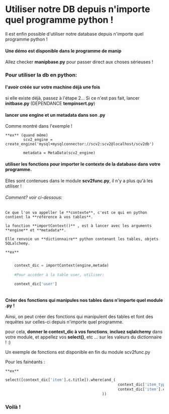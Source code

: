 # Utiliser notre DB depuis n'importe quel programme python !

Il est enfin possible d'utiliser notre database depuis n'importe quel programme python ! 

#### Une démo est disponible dans le programme de manip
Allez checker **manipbase.py** pour passer direct aux choses sérieuses !


### Pour utiliser la db en python: 

#### l'avoir créée sur votre machine déjà une fois
si elle existe déjà, passez à l'étape 2...
Si ce n'est pas fait, lancer **initbase.py** (DEPENDANCE **tempinsert.py**)
   
#### lancer une engine et un metadata dans son .py

Comme montré dans l'exemple !
	
	**ex** (quand même) 
			scv2_engine = create_engine('mysql+mysqlconnector://scv2:scv2@localhost/scv2db')

			metadata = MetaData(scv2_engine)
	

#### utiliser les fonctions pour importer le contexte de la database dans votre programme.

Elles sont contenues dans le module **scv2func.py**, il n'y a plus qu'à les utiliser ! 
	
###### Comment? voir ci-dessous:

	Ce que l'on va appeller le **contexte**, c'est ce qui en python contient la **référence à vos tables**.
	
	la fonction **importContext()** , est à lancer avec les arguments **engine** et **metadata**.
	
	Elle renvoie un **dictionnaire** python contenant les tables, objets SQLalchemy.
	
	**ex** 
	
```python

	context_dic = importContext(engine,metada)
	
	#Pour accéder à la table user, utiliser:
		
	context_dic['user']
	
```
	 
	
	
	
#### Créer des fonctions qui manipules nos tables dans n'importe quel module .py !

Ainsi, on peut créer des fonctions qui manipulent des tables et font des requêtes sur celles-ci depuis n'importe quel programme.

pour cela, **donner le context_dic à vos fonctions**, **incluez sqlalchemy** dans votre module, et appellez vos **select()**, etc ... 
sur les valeurs du dictionnaire ! :)
	
Un exemple de fonctions est disponible en fin du module scv2func.py
	
Pour les fainéants :
	
	**ex**
```python	
select([context_dic['item'].c.title]).where(and_(
	                                              context_dic['item_type'].c.type_name.like(itemtype),
	                                              context_dic['item'].c.title.like(startswith_letter)
	                                       ))
```	
### Voilà ! 


